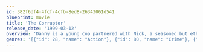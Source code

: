 ```yaml
---
id: 382f6df4-4fcf-4cfb-8ed8-26343061d541
blueprint: movie
title: 'The Corruptor'
release_date: '1999-03-12'
overview: 'Danny is a young cop partnered with Nick, a seasoned but ethically tainted veteran. As the two try to stop a gang war in Chinatown, Danny relies on Nick but grows increasingly uncomfortable with the way Nick gets things done.'
genres: '[{"id": 28, "name": "Action"}, {"id": 80, "name": "Crime"}, {"id": 9648, "name": "Mystery"}, {"id": 53, "name": "Thriller"}]'
---
```

